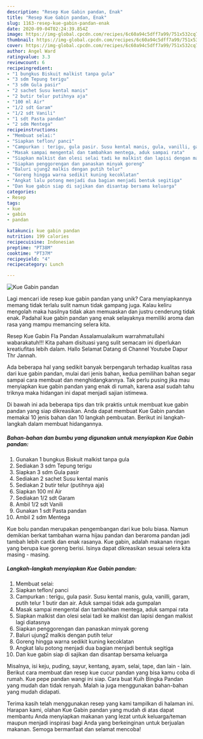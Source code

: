 ```yaml
---
description: "Resep Kue Gabin pandan, Enak"
title: "Resep Kue Gabin pandan, Enak"
slug: 1163-resep-kue-gabin-pandan-enak
date: 2020-09-04T02:24:39.854Z
image: https://img-global.cpcdn.com/recipes/6c60a94c5dff7a99/751x532cq70/kue-gabin-pandan-foto-resep-utama.jpg
thumbnail: https://img-global.cpcdn.com/recipes/6c60a94c5dff7a99/751x532cq70/kue-gabin-pandan-foto-resep-utama.jpg
cover: https://img-global.cpcdn.com/recipes/6c60a94c5dff7a99/751x532cq70/kue-gabin-pandan-foto-resep-utama.jpg
author: Angel Ward
ratingvalue: 3.3
reviewcount: 6
recipeingredient:
- "1 bungkus Biskuit malkist tanpa gula"
- "3 sdm Tepung terigu"
- "3 sdm Gula pasir"
- "2 sachet Susu kental manis"
- "2 butir telur putihnya aja"
- "100 ml Air"
- "1/2 sdt Garam"
- "1/2 sdt Vanili"
- "1 sdt Pasta pandan"
- "2 sdm Mentega"
recipeinstructions:
- "Membuat selai:"
- "Siapkan teflon/ panci"
- "Campurkan : terigu, gula pasir. Susu kental manis, gula, vanilli, garam, putih telur 1 butir dan air. Aduk sampai tidak ada gumpalan"
- "Masak sampai mengental dan tambahkan mentega, aduk sampai rata"
- "Siapkan malkist dan olesi selai tadi ke malkist dan lapisi dengan malkist lagi diatasnya"
- "Siapkan penggorengan dan panaskan minyak goreng"
- "Baluri ujung2 malkis dengan putih telur"
- "Goreng hingga warna sedikit kuning kecoklatan"
- "Angkat lalu potong menjadi dua bagian menjadi bentuk segitiga"
- "Dan kue gabin siap di sajikan dan disantap bersama keluarga"
categories:
- Resep
tags:
- kue
- gabin
- pandan

katakunci: kue gabin pandan 
nutrition: 199 calories
recipecuisine: Indonesian
preptime: "PT38M"
cooktime: "PT37M"
recipeyield: "4"
recipecategory: Lunch

---
```



![Kue Gabin pandan](https://img-global.cpcdn.com/recipes/6c60a94c5dff7a99/751x532cq70/kue-gabin-pandan-foto-resep-utama.jpg)

Lagi mencari ide resep kue gabin pandan yang unik? Cara menyiapkannya memang tidak terlalu sulit namun tidak gampang juga. Kalau keliru mengolah maka hasilnya tidak akan memuaskan dan justru cenderung tidak enak. Padahal kue gabin pandan yang enak selayaknya memiliki aroma dan rasa yang mampu memancing selera kita.

Resep Kue Gabin Fla Pandan Assalamualaikum warrahmatullahi wabarakatuh!!! Kita paham disituasi yang sulit semacam ini diperlukan kreatiufitas lebih dalam. Hallo Selamat Datang di Channel Youtube Dapur Thr Jannah.

Ada beberapa hal yang sedikit banyak berpengaruh terhadap kualitas rasa dari kue gabin pandan, mulai dari jenis bahan, kedua pemilihan bahan segar sampai cara membuat dan menghidangkannya. Tak perlu pusing jika mau menyiapkan kue gabin pandan yang enak di rumah, karena asal sudah tahu triknya maka hidangan ini dapat menjadi sajian istimewa.


Di bawah ini ada beberapa tips dan trik praktis untuk membuat kue gabin pandan yang siap dikreasikan. Anda dapat membuat Kue Gabin pandan memakai 10 jenis bahan dan 10 langkah pembuatan. Berikut ini langkah-langkah dalam membuat hidangannya.

<!--inarticleads1-->

##### Bahan-bahan dan bumbu yang digunakan untuk menyiapkan Kue Gabin pandan:

1. Gunakan 1 bungkus Biskuit malkist tanpa gula
1. Sediakan 3 sdm Tepung terigu
1. Siapkan 3 sdm Gula pasir
1. Sediakan 2 sachet Susu kental manis
1. Sediakan 2 butir telur (putihnya aja)
1. Siapkan 100 ml Air
1. Sediakan 1/2 sdt Garam
1. Ambil 1/2 sdt Vanili
1. Gunakan 1 sdt Pasta pandan
1. Ambil 2 sdm Mentega


Kue bolu pandan merupakan pengembangan dari kue bolu biasa. Namun demikian berkat tambahan warna hijau pandan dan beraroma pandan jadi tambah lebih cantik dan enak rasanya. Kue gabin, adalah makanan ringan yang berupa kue goreng berisi. Isinya dapat dikreasikan sesuai selera kita masing - masing. 

<!--inarticleads2-->

##### Langkah-langkah menyiapkan Kue Gabin pandan:

1. Membuat selai:
1. Siapkan teflon/ panci
1. Campurkan : terigu, gula pasir. Susu kental manis, gula, vanilli, garam, putih telur 1 butir dan air. Aduk sampai tidak ada gumpalan
1. Masak sampai mengental dan tambahkan mentega, aduk sampai rata
1. Siapkan malkist dan olesi selai tadi ke malkist dan lapisi dengan malkist lagi diatasnya
1. Siapkan penggorengan dan panaskan minyak goreng
1. Baluri ujung2 malkis dengan putih telur
1. Goreng hingga warna sedikit kuning kecoklatan
1. Angkat lalu potong menjadi dua bagian menjadi bentuk segitiga
1. Dan kue gabin siap di sajikan dan disantap bersama keluarga


Misalnya, isi keju, puding, sayur, kentang, ayam, selai, tape, dan lain - lain. Berikut cara membuat dan resep kue cucur pandan yang bisa kamu coba di rumah. Kue pepe pandan wangi ini siap. Cara buat Kuih Bingka Pandan yang mudah dan tidak renyah. Malah ia juga menggunakan bahan-bahan yang mudah didapati. 

Terima kasih telah menggunakan resep yang kami tampilkan di halaman ini. Harapan kami, olahan Kue Gabin pandan yang mudah di atas dapat membantu Anda menyiapkan makanan yang lezat untuk keluarga/teman maupun menjadi inspirasi bagi Anda yang berkeinginan untuk berjualan makanan. Semoga bermanfaat dan selamat mencoba!
